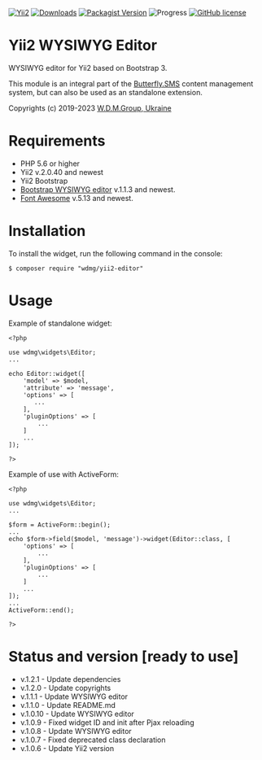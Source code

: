 [![Yii2](https://img.shields.io/badge/required-Yii2_v2.0.40-blue.svg)](https://packagist.org/packages/yiisoft/yii2)
[![Downloads](https://img.shields.io/packagist/dt/wdmg/yii2-editor.svg)](https://packagist.org/packages/wdmg/yii2-editor)
[![Packagist Version](https://img.shields.io/packagist/v/wdmg/yii2-editor.svg)](https://packagist.org/packages/wdmg/yii2-editor)
![Progress](https://img.shields.io/badge/progress-ready_to_use-green.svg)
[![GitHub license](https://img.shields.io/github/license/wdmg/yii2-editor.svg)](https://github.com/wdmg/yii2-editor/blob/master/LICENSE)

# Yii2 WYSIWYG Editor
 WYSIWYG editor for Yii2 based on Bootstrap 3.

This module is an integral part of the [Butterfly.SMS](https://butterflycms.com/) content management system, but can also be used as an standalone extension.

Copyrights (c) 2019-2023 [W.D.M.Group, Ukraine](https://wdmg.com.ua/)

# Requirements 
* PHP 5.6 or higher
* Yii2 v.2.0.40 and newest
* Yii2 Bootstrap
* [Bootstrap WYSIWYG editor](https://github.com/wdmg/bootstrap-wysiwyg) v.1.1.3 and newest.
* [Font Awesome](https://github.com/FortAwesome/Font-Awesome) v.5.13 and newest.

# Installation
To install the widget, run the following command in the console:

`$ composer require "wdmg/yii2-editor"`

# Usage
Example of standalone widget:

    <?php
    
    use wdmg\widgets\Editor;
    ...
    
    echo Editor::widget([
        'model' => $model,
        'attribute' => 'message',
        'options' => [
           ...
        ],
        'pluginOptions' => [
            ...
        ]
        ...
    ]);
    
    ?>

Example of use with ActiveForm:

    <?php
    
    use wdmg\widgets\Editor;
    ...
    
    $form = ActiveForm::begin();
    ...
    echo $form->field($model, 'message')->widget(Editor::class, [
        'options' => [
            ...
        ],
        'pluginOptions' => [
            ...
        ]
        ...
    ]);
    ...
    ActiveForm::end();
    
    ?>

# Status and version [ready to use]
* v.1.2.1 - Update dependencies
* v.1.2.0 - Update copyrights
* v.1.1.1 - Update WYSIWYG editor
* v.1.1.0 - Update README.md
* v.1.0.10 - Update WYSIWYG editor
* v.1.0.9 - Fixed widget ID and init after Pjax reloading
* v.1.0.8 - Update WYSIWYG editor
* v.1.0.7 - Fixed deprecated class declaration
* v.1.0.6 - Update Yii2 version